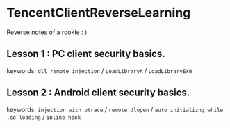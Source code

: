 

# TencentClientReverseLearning
Reverse notes of a rookie : ) 

## Lesson 1 : PC client security basics.
  
keywords: `dll remote injection` / `LoadLibraryA` / `LoadLibraryExW`
  
## Lesson 2 : Android client security basics.

keywords: `injection with ptrace` / `remote dlopen` / `auto initializng while .so loading` / `inline hook`
